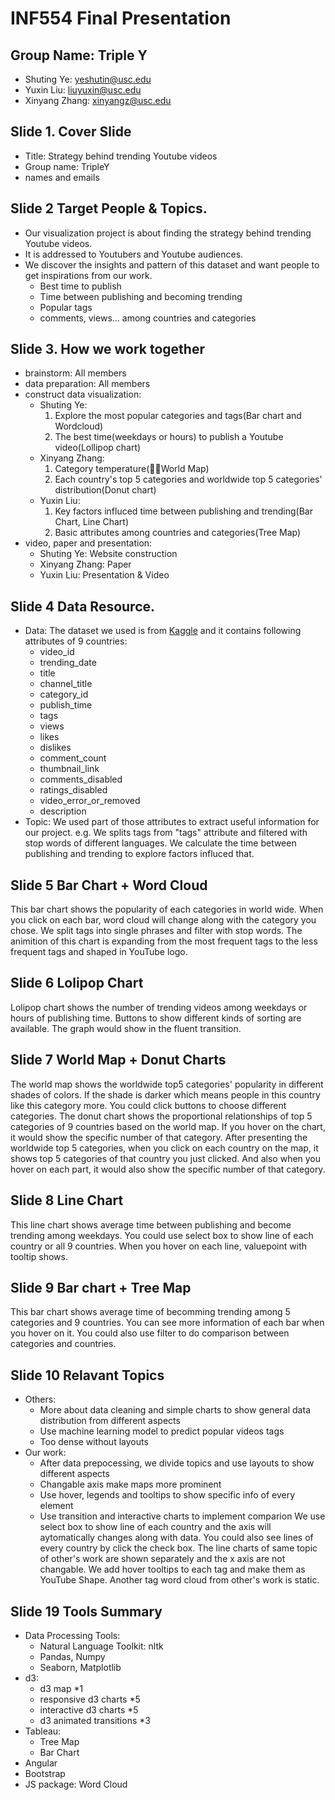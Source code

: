 # INF554 Final Presentation 

## **Group Name**: Triple Y 
- Shuting Ye: yeshutin@usc.edu
- Yuxin Liu: liuyuxin@usc.edu
- Xinyang Zhang: xinyangz@usc.edu

## Slide 1. Cover Slide
- Title: Strategy behind trending Youtube videos
- Group name: TripleY
- names and emails 

## Slide 2 Target People & Topics. 
- Our visualization project is about finding the strategy behind trending Youtube videos. 
- It is addressed to Youtubers and Youtube audiences.
- We discover the insights and pattern of this dataset and want people to get inspirations from our work.
    - Best time to publish
    - Time between publishing and becoming trending
    - Popular tags 
    - comments, views... among countries and categories

## Slide 3. How we work together
- brainstorm: All members
- data preparation: All members
- construct data visualization: 
    - Shuting Ye: 
        1. Explore the most popular categories and tags(Bar chart and Wordcloud)
        2. The best time(weekdays or hours) to publish a Youtube video(Lollipop chart)
    - Xinyang Zhang: 
        1. Category temperature(World Map) 
        2. Each country's top 5 categories and worldwide top 5 categories' distribution(Donut chart)
    - Yuxin Liu: 
        1. Key factors influced time between publishing and trending(Bar Chart, Line Chart) 
        2. Basic attributes among countries and categories(Tree Map)
- video, paper and presentation:
    - Shuting Ye: Website construction
    - Xinyang Zhang: Paper
    - Yuxin Liu: Presentation & Video


## Slide 4 Data Resource.
- Data: The dataset we used is from [Kaggle](https://www.kaggle.com/datasnaek/youtube-new) and it contains following attributes of 9 countries:
    - video_id
    - trending_date
    - title
    - channel_title
    - category_id
    - publish_time
    - tags
    - views
    - likes
    - dislikes
    - comment_count
    - thumbnail_link
    - comments_disabled
    - ratings_disabled
    - video_error_or_removed
    - description
- Topic: 
    We used part of those attributes to extract useful information for our project. e.g. We splits tags from "tags" attribute and filtered with stop words of different languages. We calculate the time between publishing and trending to explore factors influced that.

## Slide 5 Bar Chart + Word Cloud
This bar chart shows the popularity of each categories in world wide. When you click on each bar, word cloud will change along with the category you chose.
We split tags into single phrases and filter with stop words. The animition of this chart is expanding from the most frequent tags to the less frequent tags and shaped in YouTube logo.

## Slide 6 Lolipop Chart
Lolipop chart shows the number of trending videos among weekdays or hours of publishing time. Buttons to show different kinds of sorting are available. The graph would show in the fluent transition.

## Slide 7 World Map + Donut Charts
The world map shows the worldwide top5 categories' popularity in different shades of colors. If the shade is darker which means people in this country like this category more. You could click buttons to choose different categories.
The donut chart shows the proportional relationships of top 5 categories of 9 countries based on the world map.
If you hover on the chart, it would show the specific number of that category.
After presenting the worldwide top 5 categories, when you click on each country on the map, it shows top 5 categories of that country you just clicked. And also when you hover on each part, it would also show the specific number of that category.

## Slide 8 Line Chart
This line chart shows average time between publishing and become trending among weekdays. You could use select box to show line of each country or all 9 countries. When you hover on each line, valuepoint with tooltip shows.

## Slide 9 Bar chart + Tree Map
This bar chart shows average time of becomming trending among 5 categories and 9 countries. You can see more information of each bar when you hover on it. You could also use filter to do comparison between categories and countries.

## Slide 10 Relavant Topics
- Others:
    - More about data cleaning and simple charts to show general data distribution from different aspects
    - Use machine learning model to predict popular videos tags
    - Too dense without layouts
- Our work:
    - After data prepocessing, we divide topics and use layouts to show different aspects
    - Changable axis make maps more prominent
    - Use hover, legends and tooltips to show specific info of every element
    - Use transition and interactive charts to implement comparion
We use select box to show line of each country and the axis will aytomatically changes along with data. You could also see lines of every country by click the check box. The line charts of same topic of other's work are shown separately and the x axis are not changable.
We add hover tooltips to each tag and make them as YouTube Shape. Another tag word cloud from other's work is static.

## Slide 19 Tools Summary
- Data Processing Tools:
    - Natural Language Toolkit: nltk
    - Pandas, Numpy
    - Seaborn, Matplotlib
- d3:
    - d3 map *1
    - responsive d3 charts *5
    - interactive d3 charts *5
    - d3 animated transitions *3
- Tableau:
    - Tree Map
    - Bar Chart
- Angular
- Bootstrap
- JS package: Word Cloud














